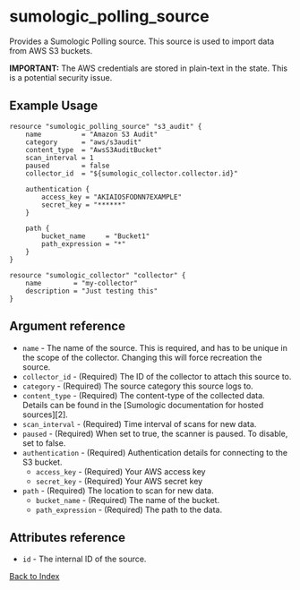 # sumologic_polling_source
Provides a Sumologic Polling source. This source is used to import data from  AWS S3 buckets.

__IMPORTANT:__ The AWS credentials are stored in plain-text in the state. This is a potential security issue.

## Example Usage
```hcl
resource "sumologic_polling_source" "s3_audit" {
    name          = "Amazon S3 Audit"
    category      = "aws/s3audit"
    content_type  = "AwsS3AuditBucket"
    scan_interval = 1
    paused        = false
    collector_id  = "${sumologic_collector.collector.id}"

    authentication {
        access_key = "AKIAIOSFODNN7EXAMPLE"
        secret_key = "******"
    }

    path {
        bucket_name     = "Bucket1"
        path_expression = "*"
    }
}

resource "sumologic_collector" "collector" {
    name        = "my-collector"
    description = "Just testing this"
}
```

## Argument reference
 - `name` - The name of the source. This is required, and has to be unique in the scope of the collector. Changing this will force recreation the source.
 - `collector_id` - (Required) The ID of the collector to attach this source to.
 - `category` - (Required) The source category this source logs to.
 - `content_type` - (Required) The content-type of the collected data. Details can be found in the [Sumologic documentation for hosted sources][2].
 - `scan_interval` - (Required) Time interval of scans for new data.
 - `paused` - (Required) When set to true, the scanner is paused. To disable, set to false.
 - `authentication` - (Required) Authentication details for connecting to the S3 bucket.
     + `access_key` - (Required) Your AWS access key
     + `secret_key` - (Required) Your AWS secret key
 - `path` - (Required) The location to scan for new data.
     + `bucket_name` - (Required) The name of the bucket.
     + `path_expression` - (Required) The path to the data.

## Attributes reference
- `id` - The internal ID of the source.

[Back to Index][0]

[0]: ../README.md
[1]: https://help.sumologic.com/Send_Data/Sources/03Use_JSON_to_Configure_Sources/JSON_Parameters_for_Hosted_Sources
